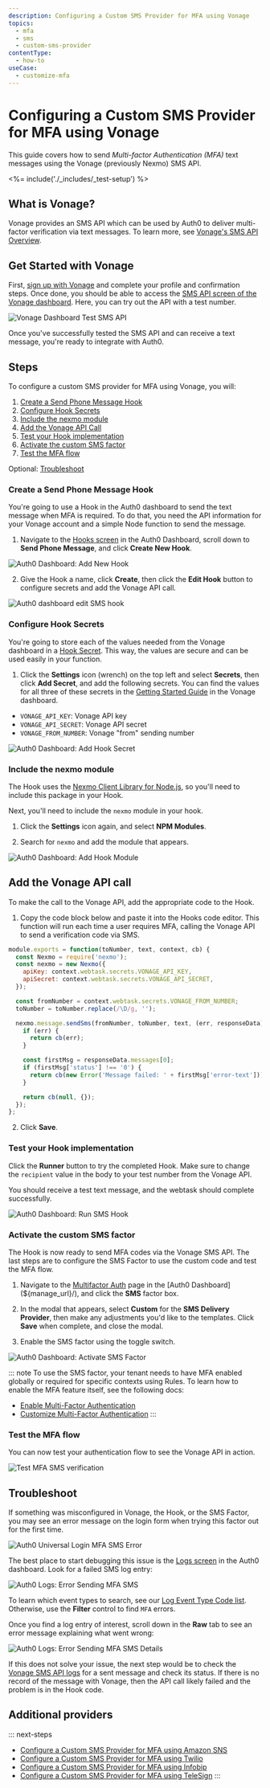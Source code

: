 ```yaml
---
description: Configuring a Custom SMS Provider for MFA using Vonage
topics:
  - mfa
  - sms
  - custom-sms-provider
contentType:
  - how-to
useCase:
  - customize-mfa
---
```

# Configuring a Custom SMS Provider for MFA using Vonage

This guide covers how to send <dfn data-key="multifactor-authentication">Multi-factor Authentication (MFA)</dfn> text messages using the Vonage (previously Nexmo) SMS API.

<%= include('./_includes/_test-setup') %>

## What is Vonage?

Vonage provides an SMS API which can be used by Auth0 to deliver multi-factor verification via text messages. To learn more, see [Vonage's SMS API Overview](https://www.vonage.com/communications-apis/sms/).

## Get Started with Vonage

First, [sign up with Vonage](https://dashboard.nexmo.com/sign-up) and complete your profile and confirmation steps. Once done, you should be able to access the [SMS API screen of the Vonage dashboard](https://dashboard.nexmo.com/getting-started/sms). Here, you can try out the API with a test number.

![Vonage Dashboard Test SMS API](/media/articles/multifactor-authentication/01-guide-vonage-dashboard-sms-api-test.png)

Once you've successfully tested the SMS API and can receive a text message, you're ready to integrate with Auth0.

## Steps

To configure a custom SMS provider for MFA using Vonage, you will:

1. [Create a Send Phone Message Hook](#create-a-send-phone-message-hook)
2. [Configure Hook Secrets](#configure-hook-secrets)
3. [Include the nexmo module](#include-the-nexmo-module)
4. [Add the Vonage API Call](#add-the-vonage-api-call)
5. [Test your Hook implementation](#test-your-hook-implementation)
6. [Activate the custom SMS factor](#activate-the-custom-sms-factor)
7. [Test the MFA flow](#test-the-mfa-flow)

Optional: [Troubleshoot](#troubleshoot)

### Create a Send Phone Message Hook

You're going to use a Hook in the Auth0 dashboard to send the text message when MFA is required. To do that, you need the API information for your Vonage account and a simple Node function to send the message.

1. Navigate to the [Hooks screen](https://manage.auth0.com/#/hooks) in the Auth0 Dashboard, scroll down to **Send Phone Message**, and click **Create New Hook**.

![Auth0 Dashboard: Add New Hook](/media/articles/multifactor-authentication/02-guide-auth0-add-new-hook.png)

2. Give the Hook a name, click **Create**, then click the **Edit Hook** button to configure secrets and add the Vonage API call.

![Auth0 dashboard edit SMS hook](/media/articles/multifactor-authentication/03-guide-auth0-edit-new-sms-hook.png)

### Configure Hook Secrets

You're going to store each of the values needed from the Vonage dashboard in a [Hook Secret](/hooks/secrets). This way, the values are secure and can be used easily in your function.

1. Click the **Settings** icon (wrench) on the top left and select **Secrets**, then click **Add Secret**, and add the following secrets. You can find the values for all three of these secrets in the [Getting Started Guide](https://dashboard.nexmo.com/getting-started-guide) in the Vonage dashboard.

* `VONAGE_API_KEY`: Vonage API key
* `VONAGE_API_SECRET`: Vonage API secret
* `VONAGE_FROM_NUMBER`: Vonage "from" sending number

![Auth0 Dashboard: Add Hook Secret](/media/articles/multifactor-authentication/04-guide-auth0-add-hook-secrets.png)

### Include the nexmo module

The Hook uses the [Nexmo Client Library for Node.js](https://aws.amazon.com/sdk-for-node-js/), so you'll need to include this package in your Hook.

Next, you'll need to include the `nexmo` module in your hook.

1. Click the **Settings** icon again, and select **NPM Modules**. 

2. Search for `nexmo` and add the module that appears.

![Auth0 Dashboard: Add Hook Module](/media/articles/multifactor-authentication/05-guide-auth0-add-nexmo-module.png)

## Add the Vonage API call

To make the call to the Vonage API, add the appropriate code to the Hook.

1. Copy the code block below and paste it into the Hooks code editor. This function will run each time a user requires MFA, calling the Vonage API to send a verification code via SMS.

```js
module.exports = function(toNumber, text, context, cb) {
  const Nexmo = require('nexmo');
  const nexmo = new Nexmo({
    apiKey: context.webtask.secrets.VONAGE_API_KEY,
    apiSecret: context.webtask.secrets.VONAGE_API_SECRET,
  });

  const fromNumber = context.webtask.secrets.VONAGE_FROM_NUMBER;
  toNumber = toNumber.replace(/\D/g, '');

  nexmo.message.sendSms(fromNumber, toNumber, text, (err, responseData) => {
    if (err) {
      return cb(err);
    }

    const firstMsg = responseData.messages[0];
    if (firstMsg['status'] !== '0') {
      return cb(new Error('Message failed: ' + firstMsg['error-text']));
    }

    return cb(null, {});
  });
};
```

2. Click **Save**.

### Test your Hook implementation

Click the **Runner** button to try the completed Hook. Make sure to change the `recipient` value in the body to your test number from the Vonage API.

You should receive a test text message, and the webtask should complete successfully.

![Auth0 Dashboard: Run SMS Hook](/media/articles/multifactor-authentication/06-guide-auth0-run-sms-hook.png)

### Activate the custom SMS factor

The Hook is now ready to send MFA codes via the Vonage SMS API. The last steps are to configure the SMS Factor to use the custom code and test the MFA flow.

1. Navigate to the [Multifactor Auth](${manage_url}/#/mfa) page in the [Auth0 Dashboard](${manage_url}/), and click the **SMS** factor box.

2. In the modal that appears, select **Custom** for the **SMS Delivery Provider**, then make any adjustments you'd like to the templates. Click **Save** when complete, and close the modal.

3. Enable the SMS factor using the toggle switch.

![Auth0 Dashboard: Activate SMS Factor](/media/articles/multifactor-authentication/07-guide-auth0-activate-sms-factor.png)

::: note
To use the SMS factor, your tenant needs to have MFA enabled globally or required for specific contexts using Rules. To learn how to enable the MFA feature itself, see the following docs:

- [Enable Multi-Factor Authentication](/mfa/guides/enable-mfa)
- [Customize Multi-Factor Authentication](/mfa/guides/customize-mfa-universal-login)
:::

### Test the MFA flow

You can now test your authentication flow to see the Vonage API in action.

![Test MFA SMS verification](/media/articles/multifactor-authentication/08-guide-test-sms-verification.png)

## Troubleshoot

If something was misconfigured in Vonage, the Hook, or the SMS Factor, you may see an error message on the login form when trying this factor out for the first time.

![Auth0 Universal Login MFA SMS Error](/media/articles/multifactor-authentication/09-guide-login-sms-error-message.png)

The best place to start debugging this issue is the [Logs screen](https://manage.auth0.com/#/logs) in the Auth0 dashboard. Look for a failed SMS log entry:

![Auth0 Logs: Error Sending MFA SMS](/media/articles/multifactor-authentication/10-guide-auth0-log-sms-error.png)

To learn which event types to search, see our [Log Event Type Code list](/logs/references/log-event-type-codes). Otherwise, use the **Filter** control to find `MFA` errors.

Once you find a log entry of interest, scroll down in the **Raw** tab to see an error message explaining what went wrong:

![Auth0 Logs: Error Sending MFA SMS Details](/media/articles/multifactor-authentication/11-guide-auth0-log-sms-error-details.png)

If this does not solve your issue, the next step would be to check the [Vonage SMS API logs](https://dashboard.nexmo.com/sms) for a sent message and check its status. If there is no record of the message with Vonage, then the API call likely failed and the problem is in the Hook code.

## Additional providers

::: next-steps
* [Configure a Custom SMS Provider for MFA using Amazon SNS](/multifactor-authentication/send-phone-message-hook-amazon-sns)
* [Configure a Custom SMS Provider for MFA using Twilio](/multifactor-authentication/send-phone-message-hook-twilio)
* [Configure a Custom SMS Provider for MFA using Infobip](/multifactor-authentication/send-phone-message-hook-infobip)
* [Configure a Custom SMS Provider for MFA using TeleSign](/multifactor-authentication/send-phone-message-hook-telesign)
:::
